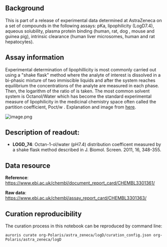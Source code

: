 ## Background
This is part of a release of experimental data determined at AstraZeneca on a set of compounds in the following assays: pKa, lipophilicity (LogD7.4), aqueous solubility, plasma protein binding (human, rat, dog , mouse and guinea pig), intrinsic clearance (human liver microsomes, human and rat hepatocytes). 

## Assay information
Experimental determination of lipophillicity is most commonly carried out using a "shake flask" method where the analyte of interest is dissolved in a bi-phasic mixture of two immiscible liquids and after the system reaches equilibrium the concentrations of the analyte are measured in each phase. Then, the logarithm of the ratio of is taken. The most common solvent system is Octanol/Water which has become the standard experimental measure of lipophilicity in the medicinal chemistry space often called the partition coefficient, Poct/w . Explanation and image from [here](http://lokeylab.wikidot.com/shake-flask-logk).

![image.png](attachment:image.png)

## Description of readout:
- **LOGD_74**: Octan-1-ol/water (pH7.4) distribution coefficent measured by a shake flask method described in J. Biomol. Screen. 2011, 16, 348-355.

## Data resource

**Reference**: https://www.ebi.ac.uk/chembl/document_report_card/CHEMBL3301361/

**Raw data**: https://www.ebi.ac.uk/chembl/assay_report_card/CHEMBL3301363/


## Curation reproducibility
The curation process in this notebook can be reproduced by command line:

```shell
auroris curate org-Polaris/astra_zeneca/logD/curation_config.json org-Polaris/astra_zeneca/logD
```